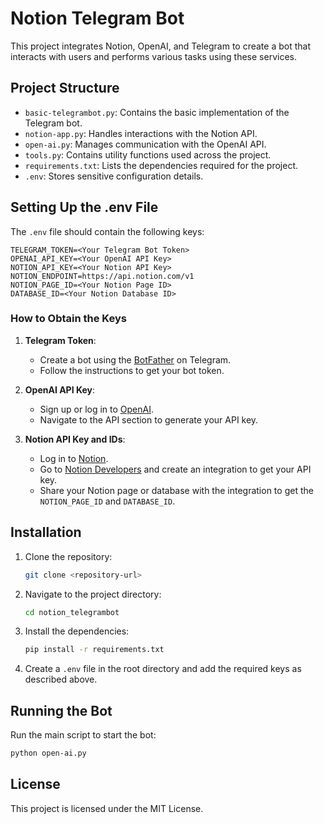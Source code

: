 # Notion Telegram Bot

This project integrates Notion, OpenAI, and Telegram to create a bot that interacts with users and performs various tasks using these services.

## Project Structure

- `basic-telegrambot.py`: Contains the basic implementation of the Telegram bot.
- `notion-app.py`: Handles interactions with the Notion API.
- `open-ai.py`: Manages communication with the OpenAI API.
- `tools.py`: Contains utility functions used across the project.
- `requirements.txt`: Lists the dependencies required for the project.
- `.env`: Stores sensitive configuration details.

## Setting Up the .env File

The `.env` file should contain the following keys:

```
TELEGRAM_TOKEN=<Your Telegram Bot Token>
OPENAI_API_KEY=<Your OpenAI API Key>
NOTION_API_KEY=<Your Notion API Key>
NOTION_ENDPOINT=https://api.notion.com/v1
NOTION_PAGE_ID=<Your Notion Page ID>
DATABASE_ID=<Your Notion Database ID>
```

### How to Obtain the Keys

1. **Telegram Token**:

   - Create a bot using the [BotFather](https://core.telegram.org/bots#botfather) on Telegram.
   - Follow the instructions to get your bot token.
2. **OpenAI API Key**:

   - Sign up or log in to [OpenAI](https://platform.openai.com/).
   - Navigate to the API section to generate your API key.
3. **Notion API Key and IDs**:

   - Log in to [Notion](https://www.notion.so/).
   - Go to [Notion Developers](https://www.notion.so/my-integrations) and create an integration to get your API key.
   - Share your Notion page or database with the integration to get the `NOTION_PAGE_ID` and `DATABASE_ID`.

## Installation

1. Clone the repository:

   ```bash
   git clone <repository-url>
   ```
2. Navigate to the project directory:

   ```bash
   cd notion_telegrambot
   ```
3. Install the dependencies:

   ```bash
   pip install -r requirements.txt
   ```
4. Create a `.env` file in the root directory and add the required keys as described above.

## Running the Bot

Run the main script to start the bot:

```bash
python open-ai.py
```

## License

This project is licensed under the MIT License.
